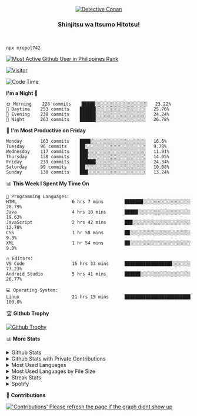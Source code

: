 <p align="center">
<a href="https://mrepol742.github.io">
  <img alt="Detective Conan" src="https://mrepol742-gif-randomizer.vercel.app/api" /> 
  </a> 
  <h3 align="center">Shinjitsu wa Itsumo Hitotsu!</h3>
</p>
<br>

~~~
npx mrepol742
~~~
 
[![Most Active Github User in Philippines Rank](https://enibdhv97zm33sz.m.pipedream.net)](https://mrepol742.github.io)

[![Visitor](https://visitor-badge.glitch.me/badge?page_id=mrepol742)](https:/mrepol742.github.io)

[comment]: <> (This is a automated generated Data from github action workflow)
[comment]: <> (START OF GENERATED DATA)

<!--START_SECTION:waka-->
![Code Time](http://img.shields.io/badge/Code%20Time-421%20hrs%206%20mins-blue)

**I'm a Night 🦉** 

```text
🌞 Morning    228 commits    █████░░░░░░░░░░░░░░░░░░░░   23.22% 
🌆 Daytime    253 commits    ██████░░░░░░░░░░░░░░░░░░░   25.76% 
🌃 Evening    238 commits    ██████░░░░░░░░░░░░░░░░░░░   24.24% 
🌙 Night      263 commits    ██████░░░░░░░░░░░░░░░░░░░   26.78%

```
📅 **I'm Most Productive on Friday** 

```text
Monday       163 commits    ████░░░░░░░░░░░░░░░░░░░░░   16.6% 
Tuesday      96 commits     ██░░░░░░░░░░░░░░░░░░░░░░░   9.78% 
Wednesday    117 commits    ███░░░░░░░░░░░░░░░░░░░░░░   11.91% 
Thursday     138 commits    ███░░░░░░░░░░░░░░░░░░░░░░   14.05% 
Friday       239 commits    ██████░░░░░░░░░░░░░░░░░░░   24.34% 
Saturday     99 commits     ██░░░░░░░░░░░░░░░░░░░░░░░   10.08% 
Sunday       130 commits    ███░░░░░░░░░░░░░░░░░░░░░░   13.24%

```


📊 **This Week I Spent My Time On** 

```text
💬 Programming Languages: 
HTML                     6 hrs 7 mins        ███████░░░░░░░░░░░░░░░░░░   28.79% 
Java                     4 hrs 10 mins       █████░░░░░░░░░░░░░░░░░░░░   19.63% 
JavaScript               2 hrs 42 mins       ███░░░░░░░░░░░░░░░░░░░░░░   12.78% 
CSS                      1 hr 58 mins        ██░░░░░░░░░░░░░░░░░░░░░░░   9.3% 
XML                      1 hr 54 mins        ██░░░░░░░░░░░░░░░░░░░░░░░   9.0%

🔥 Editors: 
VS Code                  15 hrs 33 mins      ██████████████████░░░░░░░   73.23% 
Android Studio           5 hrs 41 mins       ██████░░░░░░░░░░░░░░░░░░░   26.77%

💻 Operating System: 
Linux                    21 hrs 15 mins      █████████████████████████   100.0%

```


<!--END_SECTION:waka-->

[comment]: <> (END OF GENERATED DATA)

<p>

🏆 **Github Trophy**
  
<a href="https://mrepol742.github.io">
<img alt="Github Trophy" src="https://github-profile-trophy.vercel.app/?username=mrepol742&theme=gruvbox">
</a>
</p>

<p>

📊 **More Stats**
  
<details>
  <summary>Github Stats</summary>
  <br>
  <a href="https://mrepol742.github.io">
  <img alt="Github Stats" src="https://github-readme-stats.vercel.app/api?username=mrepol742&show_icons=true&count_private=true&theme=gruvbox">
</a>  
  
</details> 
  
  <details>
  <summary>Github Stats with Private Contributions</summary>
  <br>
 <a href="https://mrepol742.github.io">
<img alt="Github Stats with Private Contributions" src="https://mrepol742.github.io/github-stats/generated/overview.svg">
</a>
</details>
  
<details>
  <summary>Most Used Languages</summary>
  <br>
 <a href="https://mrepol742.github.io">
<img alt="Most Used Languages" src="https://github-readme-stats.vercel.app/api/top-langs/?username=mrepol742&layout=compact&include_all_commits=true&&count_private=true&langs_count=20&theme=gruvbox">
</a>
</details>

 <details>
  <summary>Most Used Languages by File Size</summary>
  <br>
 <a href="https://mrepol742.github.io">
<img alt="Most Used Languages by File Size" src="https://mrepol742.github.io/github-stats/generated/languages.svg">
</a>
</details>

<details>
  <summary>Streak Stats</summary>
  <br>
<a href="https://mrepol742.github.io">
<img alt="'Streak Stats' Please refresh the page if the stats didnt show up" src="https://mrepol742-streak-stats.herokuapp.com/?user=mrepol742&theme=gruvbox">
</a>
</p>
</details>
<details>
  <summary>Spotify</summary>
  <br>
<a href="https://mrepol742.github.io">
<img alt="Spotify" src="https://spotify-recently-played-readme.vercel.app/api?user=7xx9e7hwq1qyown0m4ut78pcz&count=10&unique=true">
</a>
</p>
</details>


📜 **Contributions**
  
<a href="https://mrepol742.github.io">
<img alt="'Contributions' Please refresh the page if the graph didnt show up" src="https://mrepol742-activity-graph.herokuapp.com/graph?username=mrepol742&theme=github&hide_border=true">
</a>
</p>
